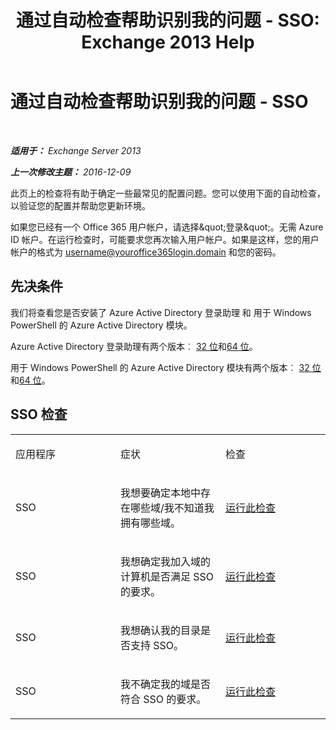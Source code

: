 ﻿---
title: '通过自动检查帮助识别我的问题 - SSO: Exchange 2013 Help'
TOCTitle: 通过自动检查帮助识别我的问题 - SSO
ms:assetid: b7d8418d-f6a9-4bed-af84-0b2ad0554aa9
ms:mtpsurl: https://technet.microsoft.com/zh-cn/library/Dn793975(v=EXCHG.150)
ms:contentKeyID: 62633059
ms.date: 05/21/2018
mtps_version: v=EXCHG.150
ms.translationtype: MT
---

# 通过自动检查帮助识别我的问题 - SSO

 

_**适用于：** Exchange Server 2013_

_**上一次修改主题：** 2016-12-09_

此页上的检查将有助于确定一些最常见的配置问题。您可以使用下面的自动检查，以验证您的配置并帮助您更新环境。

如果您已经有一个 Office 365 用户帐户，请选择\&quot;登录\&quot;。无需 Azure ID 帐户。在运行检查时，可能要求您再次输入用户帐户。如果是这样，您的用户帐户的格式为 username@youroffice365login.domain 和您的密码。

## 先决条件

我们将查看您是否安装了 Azure Active Directory 登录助理 和 用于 Windows PowerShell 的 Azure Active Directory 模块。

Azure Active Directory 登录助理有两个版本︰ [32 位](https://go.microsoft.com/fwlink/?linkid=286261)和[64 位](https://go.microsoft.com/fwlink/?linkid=286262)。

用于 Windows PowerShell 的 Azure Active Directory 模块有两个版本︰ [32 位](https://go.microsoft.com/fwlink/?linkid=286258)和[64 位](https://go.microsoft.com/fwlink/?linkid=286259)。

## SSO 检查


<table>
<colgroup>
<col style="width: 33%" />
<col style="width: 33%" />
<col style="width: 33%" />
</colgroup>
<tbody>
<tr class="odd">
<td><p>应用程序</p></td>
<td><p>症状</p></td>
<td><p>检查</p></td>
</tr>
<tr class="even">
<td><p>SSO</p></td>
<td><p>我想要确定本地中存在哪些域/我不知道我拥有哪些域。</p></td>
<td><p><a href="https://go.microsoft.com/?linkid=9834918">运行此检查</a></p></td>
</tr>
<tr class="odd">
<td><p>SSO</p></td>
<td><p>我想确定我加入域的计算机是否满足 SSO 的要求。</p></td>
<td><p><a href="https://go.microsoft.com/?linkid=9834912">运行此检查</a></p></td>
</tr>
<tr class="even">
<td><p>SSO</p></td>
<td><p>我想确认我的目录是否支持 SSO。</p></td>
<td><p><a href="https://go.microsoft.com/?linkid=9834876">运行此检查</a></p></td>
</tr>
<tr class="odd">
<td><p>SSO</p></td>
<td><p>我不确定我的域是否符合 SSO 的要求。</p></td>
<td><p><a href="https://go.microsoft.com/?linkid=9834918">运行此检查</a></p></td>
</tr>
</tbody>
</table>


